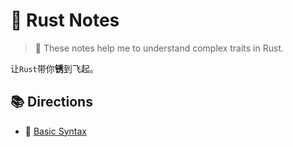 # 🦀 Rust Notes 

> 📝 These notes help me to understand complex traits in Rust.

让`Rust`带你**锈**到飞起。


## 📚 Directions
- 🧩 [Basic Syntax](section/basic_syntax.md) 
